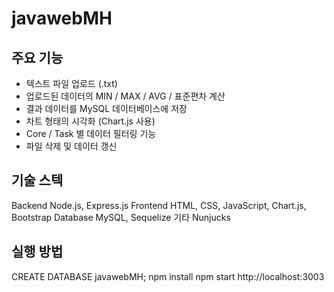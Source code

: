 # javawebMH

## 주요 기능
-  텍스트 파일 업로드 (.txt)
-  업로드된 데이터의 MIN / MAX / AVG / 표준편차 계산
-  결과 데이터를 MySQL 데이터베이스에 저장
-  차트 형태의 시각화 (Chart.js 사용)
-  Core / Task 별 데이터 필터링 기능
-  파일 삭제 및 데이터 갱신

## 기술 스텍 
Backend Node.js, Express.js 
Frontend  HTML, CSS, JavaScript, Chart.js, Bootstrap 
Database  MySQL, Sequelize 
기타  Nunjucks

## 실행 방법
CREATE DATABASE javawebMH;
npm install
npm start
http://localhost:3003
